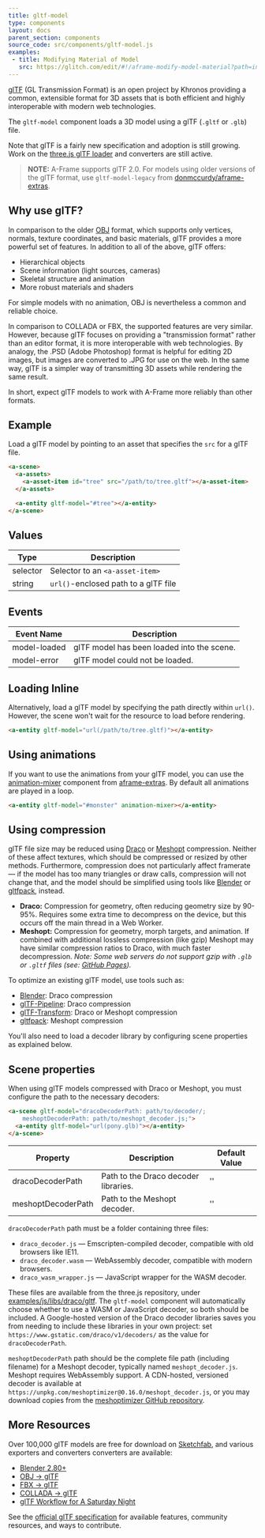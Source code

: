 ```yaml
---
title: gltf-model
type: components
layout: docs
parent_section: components
source_code: src/components/gltf-model.js
examples:
 - title: Modifying Material of Model
   src: https://glitch.com/edit/#!/aframe-modify-model-material?path=index.html:1:0
---
```


[about-gltf]: https://www.khronos.org/gltf

[glTF][about-gltf] (GL Transmission Format) is an open project by Khronos
providing a common, extensible format for 3D assets that is both efficient and
highly interoperable with modern web technologies.

The `gltf-model` component loads a 3D model using a glTF (`.gltf` or `.glb`)
file.

[threejsgltf]: https://threejs.org/docs/#examples/loaders/GLTFLoader

Note that glTF is a fairly new specification and adoption is still growing.
Work on the [three.js glTF loader][threejsgltf] and converters are still
active.

> **NOTE:** A-Frame supports glTF 2.0. For models using older versions of the
> glTF format, use `gltf-model-legacy` from [donmccurdy/aframe-extras][extras].

[extras]: https://github.com/donmccurdy/aframe-extras/tree/master/src/loaders

<!--toc-->

## Why use glTF?

[obj-model]: ./obj-model.md

In comparison to the older [OBJ][obj-model] format, which supports only
vertices, normals, texture coordinates, and basic materials, glTF provides a
more powerful set of features. In addition to all of the above, glTF offers:

- Hierarchical objects
- Scene information (light sources, cameras)
- Skeletal structure and animation
- More robust materials and shaders

For simple models with no animation, OBJ is nevertheless a common and reliable
choice.

In comparison to COLLADA or FBX, the supported features are very
similar. However, because glTF focuses on providing a "transmission format"
rather than an editor format, it is more interoperable with web technologies.
By analogy, the .PSD (Adobe Photoshop) format is helpful for editing 2D images,
but images are converted to .JPG for use on the web. In the same way, glTF is a
simpler way of transmitting 3D assets while rendering the same result.

In short, expect glTF models to work with A-Frame more reliably than other
formats.

## Example

Load a glTF model by pointing to an asset that specifies the `src` for a glTF
file.

```html
<a-scene>
  <a-assets>
    <a-asset-item id="tree" src="/path/to/tree.gltf"></a-asset-item>
  </a-assets>

  <a-entity gltf-model="#tree"></a-entity>
</a-scene>
```

## Values

| Type     | Description                          |
|----------|--------------------------------------|
| selector | Selector to an `<a-asset-item>`      |
| string   | `url()`-enclosed path to a glTF file |

## Events

| Event Name   | Description                                |
|--------------|--------------------------------------------|
| model-loaded | glTF model has been loaded into the scene. |
| model-error  | glTF model could not be loaded.            |

## Loading Inline

Alternatively, load a glTF model by specifying the path directly within
`url()`. However, the scene won't wait for the resource to load before
rendering.

```html
<a-entity gltf-model="url(/path/to/tree.gltf)"></a-entity>
```

## Using animations

If you want to use the animations from your glTF model, you can use the [animation-mixer](https://github.com/donmccurdy/aframe-extras/tree/master/src/loaders#animation) component from [aframe-extras](https://github.com/donmccurdy/aframe-extras). By default all animations are played in a loop.

```html
<a-entity gltf-model="#monster" animation-mixer></a-entity>
```

## Using compression

[draco]: https://google.github.io/draco/
[meshopt]: https://github.com/zeux/meshoptimizer
[gltf-pipeline]: https://github.com/AnalyticalGraphicsInc/gltf-pipeline
[gltf-transform]: https://gltf-transform.donmccurdy.com/
[gltfpack]: https://github.com/zeux/meshoptimizer/tree/master/gltf
[github-pages-issue]: https://github.community/t/support-for-gzip-on-glb-3d-model-files/11004#M2962

glTF file size may be reduced using [Draco][draco] or [Meshopt][meshopt] compression. Neither of these affect textures, which should be compressed or resized by other methods. Furthermore, compression does not particularly affect framerate — if the model has too many triangles or draw calls, compression will not change that, and the model should be simplified using tools like [Blender][blender] or [gltfpack][gltfpack], instead.

- **Draco:** Compression for geometry, often reducing geometry size by 90-95%. Requires some extra time to decompress on the device, but this occurs off the main thread in a Web Worker.
- **Meshopt:** Compression for geometry, morph targets, and animation. If combined with additional lossless compression (like gzip) Meshopt may have similar compression ratios to Draco, with much faster decompression. _Note: Some web servers do not support gzip with `.glb` or `.gltf` files (see: [GitHub Pages][github-pages-issue])._

To optimize an existing glTF model, use tools such as:

- [Blender][blender]: Draco compression
- [glTF-Pipeline][gltf-pipeline]: Draco compression
- [glTF-Transform][gltf-transform]: Draco or Meshopt compression
- [gltfpack][gltfpack]: Meshopt compression

You'll also need to load a decoder library by configuring scene properties as explained below.

## Scene properties

[draco-decoders]: https://github.com/mrdoob/three.js/tree/master/examples/js/libs/draco/gltf
[meshopt-decoder]: https://github.com/zeux/meshoptimizer/tree/master/js

When using glTF models compressed with Draco or Meshopt, you must configure the path to the necessary decoders:

```html
<a-scene gltf-model="dracoDecoderPath: path/to/decoder/;
    meshoptDecoderPath: path/to/meshopt_decoder.js;">
  <a-entity gltf-model="url(pony.glb)"></a-entity>
</a-scene>
```

| Property         | Description                                                                                                                                                                                           | Default Value                       |
|------------------|--------------------------------------|----|
| dracoDecoderPath | Path to the Draco decoder libraries. | '' |
| meshoptDecoderPath | Path to the Meshopt decoder.       | '' |

`dracoDecoderPath` path must be a folder containing three files:

* `draco_decoder.js` — Emscripten-compiled decoder, compatible with old browsers like IE11.
* `draco_decoder.wasm` — WebAssembly decoder, compatible with modern browsers.
* `draco_wasm_wrapper.js` — JavaScript wrapper for the WASM decoder.

These files are available from the three.js repository, under
[examples/js/libs/draco/gltf][draco-decoders]. The `gltf-model` component will
automatically choose whether to use a WASM or JavaScript decoder, so both should
be included. A Google-hosted version of the Draco decoder libraries saves you from needing to include these libraries in your own project: set `https://www.gstatic.com/draco/v1/decoders/` as the value for `dracoDecoderPath`.

`meshoptDecoderPath` path should be the complete file path (including filename) for a Meshopt decoder, typically named `meshopt_decoder.js`. Meshopt requires WebAssembly support. A CDN-hosted, versioned decoder is available at `https://unpkg.com/meshoptimizer@0.16.0/meshopt_decoder.js`, or you may download copies from the [meshoptimizer GitHub repository][meshopt-decoder].

## More Resources

[sketchfab]: https://sketchfab.com/models?features=downloadable&sort_by=-likeCount
[blender]: https://www.blender.org/
[obj-converter]: https://github.com/AnalyticalGraphicsInc/obj2gltf
[fbx-converter]: https://github.com/facebookincubator/FBX2glTF
[collada-converter]: http://cesiumjs.org/convertmodel.html

Over 100,000 glTF models are free for download on [Sketchfab][sketchfab], and
various exporters and converters converters are available:

- [Blender 2.80+][blender]
- [OBJ &rarr; glTF][obj-converter]
- [FBX &rarr; glTF][fbx-converter]
- [COLLADA &rarr; glTF][collada-converter]
- [glTF Workflow for A Saturday Night](https://blog.mozvr.com/a-saturday-night-gltf-workflow/)

[spec]: https://github.com/KhronosGroup/glTF

See the [official glTF specification][spec] for available features, community
resources, and ways to contribute.
